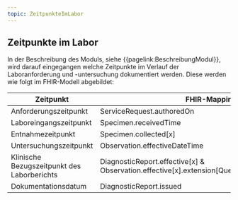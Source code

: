 ```yaml
---
topic: ZeitpunkteImLabor
---
```

## Zeitpunkte im Labor

In der Beschreibung des Moduls, siehe {{pagelink:BeschreibungModul}}, wird darauf eingegangen welche Zeitpunkte im Verlauf der Laboranforderung und -untersuchung dokumentiert werden.
Diese werden wie folgt im FHIR-Modell abgebildet:

| Zeitpunkt | FHIR-Mapping |
|--------------|-----------|
| Anforderungszeitpunkt | ServiceRequest.authoredOn |
| Laboreingangszeitpunkt | Specimen.receivedTime |
| Entnahmezeitpunkt | Specimen.collected[x] |
| Untersuchungszeitpunkt | Observation.effectiveDateTime |
| Klinische Bezugszeitpunkt des Laborberichts | DiagnosticReport.effective[x] & Observation.effective[x].extension[QuelleKlinischesBezugsdatum] |
| Dokumentationsdatum | DiagnosticReport.issued |